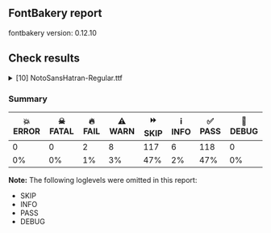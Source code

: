 ## FontBakery report

fontbakery version: 0.12.10





## Check results



<details><summary>[10] NotoSansHatran-Regular.ttf</summary>
<div>
<details>
    <summary>🔥 <b>FAIL</b> Checking font version fields (head and name table). <a href="https://fontbakery.readthedocs.io/en/stable/fontbakery/checks/opentype.head.html#"></a></summary>
    <div>







* 🔥 **FAIL** <p>head version is &quot;2.00101&quot; while name version string (for platform 3, encoding 1) is &quot;Version 2.000; ttfautohint (v1.8.4.7-5d5b)&quot;.</p>
 [code: mismatch]



</div>
</details>

<details>
    <summary>🔥 <b>FAIL</b> Check for presence of an ARTICLE.en_us.html file <a href="https://fontbakery.readthedocs.io/en/stable/fontbakery/checks/googlefonts.description.html#"></a></summary>
    <div>







* 🔥 **FAIL** <p>This is a Noto font but it lacks an ARTICLE.en_us.html file.</p>
 [code: missing-article]



* 🔥 **FAIL** <p>This is a Noto font but it lacks a DESCRIPTION.en_us.html file.</p>
 [code: missing-description]



</div>
</details>

<details>
    <summary>⚠️ <b>WARN</b> Check if each glyph has the recommended amount of contours. <a href="https://fontbakery.readthedocs.io/en/stable/fontbakery/checks/universal.html#"></a></summary>
    <div>







* ⚠️ **WARN** <p>This check inspects the glyph outlines and detects the total number of contours in each of them. The expected values are infered from the typical ammounts of contours observed in a large collection of reference font families. The divergences listed below may simply indicate a significantly different design on some of your glyphs. On the other hand, some of these may flag actual bugs in the font such as glyphs mapped to an incorrect codepoint. Please consider reviewing the design and codepoint assignment of these to make sure they are correct.</p>
<p>The following glyphs do not have the recommended number of contours:</p>
<pre><code>- Glyph name: aogonek	Contours detected: 3	Expected: 2

- Glyph name: uogonek	Contours detected: 2	Expected: 1

- Glyph name: aogonek	Contours detected: 3	Expected: 2

- Glyph name: uogonek	Contours detected: 2	Expected: 1
</code></pre>
 [code: contour-count]



</div>
</details>

<details>
    <summary>⚠️ <b>WARN</b> Validate size, and resolution of article images, and ensure article page has minimum length and includes visual assets. <a href="https://fontbakery.readthedocs.io/en/stable/fontbakery/checks/googlefonts.article.html#"></a></summary>
    <div>







* ⚠️ **WARN** <p>Family metadata at fonts/NotoSansHatran/googlefonts/ttf does not have an article.</p>
 [code: lacks-article]



</div>
</details>

<details>
    <summary>⚠️ <b>WARN</b> Check for codepoints not covered by METADATA subsets. <a href="https://fontbakery.readthedocs.io/en/stable/fontbakery/checks/googlefonts.subsets.html#"></a></summary>
    <div>







* ⚠️ **WARN** <p>The following codepoints supported by the font are not covered by
any subsets defined in the font's metadata file, and will never
be served. You can solve this by either manually adding additional
subset declarations to METADATA.pb, or by editing the glyphset
definitions.</p>
<ul>
<li>U+02D8 BREVE: try adding one of: canadian-aboriginal, yi</li>
<li>U+02D9 DOT ABOVE: try adding one of: canadian-aboriginal, yi</li>
<li>U+02DB OGONEK: try adding one of: canadian-aboriginal, yi</li>
<li>U+0302 COMBINING CIRCUMFLEX ACCENT: try adding one of: coptic, cherokee, tifinagh, math</li>
<li>U+0306 COMBINING BREVE: try adding one of: old-permic, tifinagh</li>
<li>U+0307 COMBINING DOT ABOVE: try adding one of: duployan, tai-le, coptic, old-permic, tifinagh, math, malayalam, todhri, hebrew, canadian-aboriginal, syriac</li>
<li>U+030A COMBINING RING ABOVE: try adding one of: duployan, syriac</li>
<li>U+030B COMBINING DOUBLE ACUTE ACCENT: try adding one of: cherokee, osage</li>
<li>U+030C COMBINING CARON: try adding one of: cherokee, tai-le</li>
<li>U+0326 COMBINING COMMA BELOW: try adding math</li>
<li>U+0327 COMBINING CEDILLA: try adding math</li>
<li>U+0328 COMBINING OGONEK: not included in any glyphset definition</li>
</ul>
<p>Or you can add the above codepoints to one of the subsets supported by the font: <code>hatran</code>, <code>latin</code>, <code>latin-ext</code></p>
 [code: unreachable-subsetting]



</div>
</details>

<details>
    <summary>⚠️ <b>WARN</b> Ensure dotted circle glyph is present and can attach marks. <a href="https://fontbakery.readthedocs.io/en/stable/fontbakery/checks/shaping.html#"></a></summary>
    <div>







* ⚠️ **WARN** <p>No dotted circle glyph present</p>
 [code: missing-dotted-circle]



</div>
</details>

<details>
    <summary>⚠️ <b>WARN</b> Ensure soft_dotted characters lose their dot when combined with marks that replace the dot. <a href="https://fontbakery.readthedocs.io/en/stable/fontbakery/checks/shaping.html#"></a></summary>
    <div>







* ⚠️ **WARN** <p>The dot of soft dotted characters used in orthographies <em>must</em> disappear in the following strings: į̀ į́ į̂ į̃ į̄ į̌</p>
<p>The dot of soft dotted characters <em>should</em> disappear in other cases, for example: į̆ į̇ į̈ į̊ į̋ į̦̀ į̦́ į̦̂ į̦̃ į̦̄ į̦̆ į̦̇ į̦̈ į̦̊ į̦̋ į̦̌ į̧̀ į̧́ į̧̂ į̧̃</p>
<p>Your font fully covers the following languages that require the soft-dotted feature: Lithuanian (Latn, 2,357,094 speakers), Dutch (Latn, 31,709,104 speakers).</p>
<p>Your font does <em>not</em> cover the following languages that require the soft-dotted feature: Yala (Latn, 200,000 speakers), Avokaya (Latn, 100,000 speakers), Mundani (Latn, 34,000 speakers), Ijo, Southeast (Latn, 2,471,000 speakers), South Central Banda (Latn, 244,000 speakers), Bete-Bendi (Latn, 100,000 speakers), Kpelle, Guinea (Latn, 622,000 speakers), Igbo (Latn, 27,823,640 speakers), Nateni (Latn, 100,000 speakers), Ebira (Latn, 2,200,000 speakers), Koonzime (Latn, 40,000 speakers), Teke-Ebo (Latn, 260,000 speakers), Ukrainian (Cyrl, 29,273,587 speakers), Ma’di (Latn, 584,000 speakers), Fur (Latn, 1,230,163 speakers), Bafut (Latn, 158,146 speakers), Dii (Latn, 71,000 speakers), Heiltsuk (Latn, 300 speakers), Lugbara (Latn, 2,200,000 speakers), Southern Kisi (Latn, 360,000 speakers), Zapotec (Latn, 490,000 speakers), Kom (Latn, 360,685 speakers), Cicipu (Latn, 44,000 speakers), Han (Latn, 6 speakers), Ngbaka (Latn, 1,020,000 speakers), Sar (Latn, 500,000 speakers), Ekpeye (Latn, 226,000 speakers), Makaa (Latn, 221,000 speakers), Basaa (Latn, 332,940 speakers), Nzakara (Latn, 50,000 speakers), Belarusian (Cyrl, 10,064,517 speakers), Kaska (Latn, 125 speakers), Gulay (Latn, 250,478 speakers), Dan (Latn, 1,099,244 speakers), Ejagham (Latn, 120,000 speakers), Navajo (Latn, 166,319 speakers), Mfumte (Latn, 79,000 speakers), Mango (Latn, 77,000 speakers), Vute (Latn, 21,000 speakers), Aghem (Latn, 38,843 speakers).</p>
 [code: soft-dotted]



</div>
</details>

<details>
    <summary>⚠️ <b>WARN</b> Are there any misaligned on-curve points? <a href="https://fontbakery.readthedocs.io/en/stable/fontbakery/checks/outline.html#"></a></summary>
    <div>







* ⚠️ **WARN** <p>The following glyphs have on-curve points which have potentially incorrect y coordinates:</p>
<pre><code>* u108E4 (U+108E4): X=79.5,Y=1.0 (should be at baseline 0?)

* u108E4 (U+108E4): X=645.5,Y=0.5 (should be at baseline 0?)

* u108E4 (U+108E4): X=140.0,Y=1.0 (should be at baseline 0?)

* G (U+0047): X=537.0,Y=-1.0 (should be at baseline 0?)

* Gbreve (U+011E): X=537.0,Y=-1.0 (should be at baseline 0?)

* uni0122 (U+0122): X=537.0,Y=-1.0 (should be at baseline 0?)

* Gdotaccent (U+0120): X=537.0,Y=-1.0 (should be at baseline 0?)

* uni1E9E (U+1E9E): X=326.5,Y=-1.5 (should be at baseline 0?)

* S (U+0053): X=136.0,Y=-1.0 (should be at baseline 0?)

* Sacute (U+015A): X=136.0,Y=-1.0 (should be at baseline 0?)

* Scaron (U+0160): X=136.0,Y=-1.0 (should be at baseline 0?)

* Scedilla (U+015E): X=136.0,Y=-1.0 (should be at baseline 0?)

* uni0218 (U+0218): X=136.0,Y=-1.0 (should be at baseline 0?)

* Uogonek (U+0172): X=447.0,Y=-1.0 (should be at baseline 0?)

* ae (U+00E6): X=710.5,Y=-1.5 (should be at baseline 0?)

* braceleft (U+007B): X=150.0,Y=1.0 (should be at baseline 0?)

* colon (U+003A): X=177.5,Y=2.0 (should be at baseline 0?)

* colon (U+003A): X=90.0,Y=2.0 (should be at baseline 0?)

* e (U+0065): X=408.0,Y=-1.5 (should be at baseline 0?)

* eacute (U+00E9): X=408.0,Y=-1.5 (should be at baseline 0?)

* ecaron (U+011B): X=408.0,Y=-1.5 (should be at baseline 0?)

* ecircumflex (U+00EA): X=408.0,Y=-1.5 (should be at baseline 0?)

* edieresis (U+00EB): X=408.0,Y=-1.5 (should be at baseline 0?)

* edotaccent (U+0117): X=408.0,Y=-1.5 (should be at baseline 0?)

* egrave (U+00E8): X=408.0,Y=-1.5 (should be at baseline 0?)

* ellipsis (U+2026): X=177.5,Y=2.0 (should be at baseline 0?)

* ellipsis (U+2026): X=90.0,Y=2.0 (should be at baseline 0?)

* ellipsis (U+2026): X=439.5,Y=2.0 (should be at baseline 0?)

* ellipsis (U+2026): X=352.0,Y=2.0 (should be at baseline 0?)

* ellipsis (U+2026): X=700.5,Y=2.0 (should be at baseline 0?)

* ellipsis (U+2026): X=613.0,Y=2.0 (should be at baseline 0?)

* emacron (U+0113): X=408.0,Y=-1.5 (should be at baseline 0?)

* eth (U+00F0): X=216.0,Y=765.0 (should be at cap-height 763?)

* Euro (U+20AC): X=468.5,Y=-0.5 (should be at baseline 0?)

* exclam (U+0021): X=177.5,Y=2.0 (should be at baseline 0?)

* exclam (U+0021): X=90.0,Y=2.0 (should be at baseline 0?)

* f (U+0066): X=283.0,Y=765.0 (should be at cap-height 763?)

* germandbls (U+00DF): X=317.0,Y=-1.0 (should be at baseline 0?)

* germandbls (U+00DF): X=306.0,Y=765.0 (should be at cap-height 763?)

* oe (U+0153): X=791.0,Y=-1.5 (should be at baseline 0?)

* period (U+002E): X=177.5,Y=2.0 (should be at baseline 0?)

* period (U+002E): X=90.0,Y=2.0 (should be at baseline 0?)

* question (U+003F): X=222.0,Y=2.0 (should be at baseline 0?)

* question (U+003F): X=134.5,Y=2.0 (should be at baseline 0?)

* s (U+0073): X=123.5,Y=-1.0 (should be at baseline 0?)

* sacute (U+015B): X=123.5,Y=-1.0 (should be at baseline 0?)

* scaron (U+0161): X=123.5,Y=-1.0 (should be at baseline 0?)

* scedilla (U+015F): X=123.5,Y=-1.0 (should be at baseline 0?)

* uni0219 (U+0219): X=123.5,Y=-1.0 (should be at baseline 0?)

* section (U+00A7): X=267.0,Y=765.0 (should be at cap-height 763?)

* three (U+0033): X=137.0,Y=-1.5 (should be at baseline 0?)

* w (U+0077): X=258.0,Y=1.0 (should be at baseline 0?)

* w (U+0077): X=158.0,Y=1.0 (should be at baseline 0?)

* w (U+0077): X=626.0,Y=1.0 (should be at baseline 0?)

* w (U+0077): X=523.0,Y=1.0 (should be at baseline 0?)

* wacute (U+1E83): X=258.0,Y=1.0 (should be at baseline 0?)

* wacute (U+1E83): X=158.0,Y=1.0 (should be at baseline 0?)

* wacute (U+1E83): X=626.0,Y=1.0 (should be at baseline 0?)

* wacute (U+1E83): X=523.0,Y=1.0 (should be at baseline 0?)

* wcircumflex (U+0175): X=258.0,Y=1.0 (should be at baseline 0?)

* wcircumflex (U+0175): X=158.0,Y=1.0 (should be at baseline 0?)

* wcircumflex (U+0175): X=626.0,Y=1.0 (should be at baseline 0?)

* wcircumflex (U+0175): X=523.0,Y=1.0 (should be at baseline 0?)

* wdieresis (U+1E85): X=258.0,Y=1.0 (should be at baseline 0?)

* wdieresis (U+1E85): X=158.0,Y=1.0 (should be at baseline 0?)

* wdieresis (U+1E85): X=626.0,Y=1.0 (should be at baseline 0?)

* wdieresis (U+1E85): X=523.0,Y=1.0 (should be at baseline 0?)

* wgrave (U+1E81): X=258.0,Y=1.0 (should be at baseline 0?)

* wgrave (U+1E81): X=158.0,Y=1.0 (should be at baseline 0?)

* wgrave (U+1E81): X=626.0,Y=1.0 (should be at baseline 0?)

* wgrave (U+1E81): X=523.0,Y=1.0 (should be at baseline 0?)

* y (U+0079): X=217.0,Y=-2.0 (should be at baseline 0?)

* yacute (U+00FD): X=217.0,Y=-2.0 (should be at baseline 0?)

* ycircumflex (U+0177): X=217.0,Y=-2.0 (should be at baseline 0?)

* ydieresis (U+00FF): X=217.0,Y=-2.0 (should be at baseline 0?)

* ygrave (U+1EF3): X=217.0,Y=-2.0 (should be at baseline 0?)
</code></pre>
 [code: found-misalignments]



</div>
</details>

<details>
    <summary>⚠️ <b>WARN</b> Are any segments inordinately short? <a href="https://fontbakery.readthedocs.io/en/stable/fontbakery/checks/outline.html#"></a></summary>
    <div>







* ⚠️ **WARN** <p>The following glyphs have segments which seem very short:</p>
<pre><code>* u108E1 (U+108E1) contains a short segment B&lt;&lt;419.0,554.0&gt;-&lt;426.0,554.0&gt;-&lt;430.0,550.0&gt;&gt;

* u108E4 (U+108E4) contains a short segment B&lt;&lt;131.0,494.5&gt;-&lt;127.0,504.0&gt;-&lt;127.0,512.0&gt;&gt;

* u108E4 (U+108E4) contains a short segment B&lt;&lt;631.0,129.0&gt;-&lt;633.0,135.0&gt;-&lt;633.0,139.0&gt;&gt;

* u108E7 (U+108E7) contains a short segment B&lt;&lt;550.0,137.0&gt;-&lt;552.0,143.0&gt;-&lt;552.0,147.0&gt;&gt;

* u108E7 (U+108E7) contains a short segment B&lt;&lt;192.0,413.0&gt;-&lt;190.0,407.0&gt;-&lt;190.0,403.0&gt;&gt;

* u108E8 (U+108E8) contains a short segment B&lt;&lt;476.0,351.0&gt;-&lt;473.0,355.0&gt;-&lt;470.0,361.0&gt;&gt;

* u108E8 (U+108E8) contains a short segment B&lt;&lt;470.0,361.0&gt;-&lt;467.0,367.0&gt;-&lt;467.0,374.0&gt;&gt;

* u108F1 (U+108F1) contains a short segment B&lt;&lt;114.0,-215.0&gt;-&lt;100.0,-210.0&gt;-&lt;100.0,-201.0&gt;&gt;

* u108F1 (U+108F1) contains a short segment B&lt;&lt;550.0,137.0&gt;-&lt;552.0,143.0&gt;-&lt;552.0,147.0&gt;&gt;

* u108F1 (U+108F1) contains a short segment B&lt;&lt;552.0,541.0&gt;-&lt;552.0,550.0&gt;-&lt;566.5,555.0&gt;&gt;

* u108F1 (U+108F1) contains a short segment B&lt;&lt;628.0,555.0&gt;-&lt;642.0,550.0&gt;-&lt;642.0,541.0&gt;&gt;

* u108F1 (U+108F1) contains a short segment B&lt;&lt;192.0,413.0&gt;-&lt;190.0,407.0&gt;-&lt;190.0,403.0&gt;&gt;

* u108F1 (U+108F1) contains a short segment B&lt;&lt;190.0,-201.0&gt;-&lt;190.0,-210.0&gt;-&lt;176.0,-215.0&gt;&gt;

* M (U+004D) contains a short segment L&lt;&lt;177.0,626.0&gt;--&lt;173.0,626.0&gt;&gt;

* M (U+004D) contains a short segment L&lt;&lt;450.0,129.0&gt;--&lt;454.0,129.0&gt;&gt;

* N (U+004E) contains a short segment L&lt;&lt;176.0,593.0&gt;--&lt;172.0,593.0&gt;&gt;

* N (U+004E) contains a short segment L&lt;&lt;582.0,123.0&gt;--&lt;586.0,123.0&gt;&gt;

* Nacute (U+0143) contains a short segment L&lt;&lt;176.0,593.0&gt;--&lt;172.0,593.0&gt;&gt;

* Nacute (U+0143) contains a short segment L&lt;&lt;582.0,123.0&gt;--&lt;586.0,123.0&gt;&gt;

* Ncaron (U+0147) contains a short segment L&lt;&lt;176.0,593.0&gt;--&lt;172.0,593.0&gt;&gt;

* Ncaron (U+0147) contains a short segment L&lt;&lt;582.0,123.0&gt;--&lt;586.0,123.0&gt;&gt;

* uni0145 (U+0145) contains a short segment L&lt;&lt;176.0,593.0&gt;--&lt;172.0,593.0&gt;&gt;

* uni0145 (U+0145) contains a short segment L&lt;&lt;582.0,123.0&gt;--&lt;586.0,123.0&gt;&gt;

* Ntilde (U+00D1) contains a short segment L&lt;&lt;176.0,593.0&gt;--&lt;172.0,593.0&gt;&gt;

* Ntilde (U+00D1) contains a short segment L&lt;&lt;582.0,123.0&gt;--&lt;586.0,123.0&gt;&gt;

* Q (U+0051) contains a short segment B&lt;&lt;416.0,-9.0&gt;-&lt;410.0,-9.0&gt;-&lt;403.5,-9.5&gt;&gt;

* Q (U+0051) contains a short segment B&lt;&lt;403.5,-9.5&gt;-&lt;397.0,-10.0&gt;-&lt;391.0,-10.0&gt;&gt;

* Uogonek (U+0172) contains a short segment B&lt;&lt;539.5,-158.5&gt;-&lt;551.0,-156.0&gt;-&lt;559.0,-155.0&gt;&gt;

* W (U+0057) contains a short segment B&lt;&lt;468.0,577.5&gt;-&lt;463.0,600.0&gt;-&lt;461.0,609.0&gt;&gt;

* Wacute (U+1E82) contains a short segment B&lt;&lt;468.0,577.5&gt;-&lt;463.0,600.0&gt;-&lt;461.0,609.0&gt;&gt;

* Wcircumflex (U+0174) contains a short segment B&lt;&lt;468.0,577.5&gt;-&lt;463.0,600.0&gt;-&lt;461.0,609.0&gt;&gt;

* Wdieresis (U+1E84) contains a short segment B&lt;&lt;468.0,577.5&gt;-&lt;463.0,600.0&gt;-&lt;461.0,609.0&gt;&gt;

* Wgrave (U+1E80) contains a short segment B&lt;&lt;468.0,577.5&gt;-&lt;463.0,600.0&gt;-&lt;461.0,609.0&gt;&gt;

* a (U+0061) contains a short segment L&lt;&lt;399.0,76.0&gt;--&lt;395.0,76.0&gt;&gt;

* aacute (U+00E1) contains a short segment L&lt;&lt;399.0,76.0&gt;--&lt;395.0,76.0&gt;&gt;

* abreve (U+0103) contains a short segment L&lt;&lt;399.0,76.0&gt;--&lt;395.0,76.0&gt;&gt;

* acircumflex (U+00E2) contains a short segment L&lt;&lt;399.0,76.0&gt;--&lt;395.0,76.0&gt;&gt;

* adieresis (U+00E4) contains a short segment L&lt;&lt;399.0,76.0&gt;--&lt;395.0,76.0&gt;&gt;

* agrave (U+00E0) contains a short segment L&lt;&lt;399.0,76.0&gt;--&lt;395.0,76.0&gt;&gt;

* amacron (U+0101) contains a short segment L&lt;&lt;399.0,76.0&gt;--&lt;395.0,76.0&gt;&gt;

* aogonek (U+0105) contains a short segment L&lt;&lt;399.0,76.0&gt;--&lt;395.0,76.0&gt;&gt;

* aring (U+00E5) contains a short segment L&lt;&lt;399.0,76.0&gt;--&lt;395.0,76.0&gt;&gt;

* at (U+0040) contains a short segment B&lt;&lt;613.0,293.0&gt;-&lt;612.0,275.0&gt;-&lt;612.0,267.5&gt;&gt;

* at (U+0040) contains a short segment B&lt;&lt;612.0,267.5&gt;-&lt;612.0,260.0&gt;-&lt;612.0,257.0&gt;&gt;

* atilde (U+00E3) contains a short segment L&lt;&lt;399.0,76.0&gt;--&lt;395.0,76.0&gt;&gt;

* d (U+0064) contains a short segment L&lt;&lt;446.0,72.0&gt;--&lt;442.0,72.0&gt;&gt;

* dcaron (U+010F) contains a short segment L&lt;&lt;446.0,72.0&gt;--&lt;442.0,72.0&gt;&gt;

* dcroat (U+0111) contains a short segment L&lt;&lt;445.0,72.0&gt;--&lt;441.0,72.0&gt;&gt;

* Euro (U+20AC) contains a short segment B&lt;&lt;184.0,390.0&gt;-&lt;183.0,380.0&gt;-&lt;183.0,371.0&gt;&gt;

* Euro (U+20AC) contains a short segment B&lt;&lt;183.0,371.0&gt;-&lt;183.0,362.0&gt;-&lt;183.0,352.0&gt;&gt;

* Euro (U+20AC) contains a short segment B&lt;&lt;183.0,352.0&gt;-&lt;183.0,343.0&gt;-&lt;183.0,332.5&gt;&gt;

* Euro (U+20AC) contains a short segment B&lt;&lt;183.0,332.5&gt;-&lt;183.0,322.0&gt;-&lt;184.0,311.0&gt;&gt;

* Euro (U+20AC) contains a short segment B&lt;&lt;95.0,311.0&gt;-&lt;94.0,323.0&gt;-&lt;94.0,331.0&gt;&gt;

* Euro (U+20AC) contains a short segment B&lt;&lt;94.0,331.0&gt;-&lt;94.0,339.0&gt;-&lt;94.0,352.0&gt;&gt;

* Euro (U+20AC) contains a short segment B&lt;&lt;94.0,352.0&gt;-&lt;94.0,363.0&gt;-&lt;94.5,373.5&gt;&gt;

* Euro (U+20AC) contains a short segment B&lt;&lt;94.5,373.5&gt;-&lt;95.0,384.0&gt;-&lt;95.0,390.0&gt;&gt;

* germandbls (U+00DF) contains a short segment B&lt;&lt;382.0,412.0&gt;-&lt;382.0,399.0&gt;-&lt;388.5,388.0&gt;&gt;

* m (U+006D) contains a short segment L&lt;&lt;169.0,463.0&gt;--&lt;174.0,463.0&gt;&gt;

* n (U+006E) contains a short segment L&lt;&lt;169.0,463.0&gt;--&lt;174.0,463.0&gt;&gt;

* nacute (U+0144) contains a short segment L&lt;&lt;169.0,463.0&gt;--&lt;174.0,463.0&gt;&gt;

* ncaron (U+0148) contains a short segment L&lt;&lt;169.0,463.0&gt;--&lt;174.0,463.0&gt;&gt;

* uni0146 (U+0146) contains a short segment L&lt;&lt;169.0,463.0&gt;--&lt;174.0,463.0&gt;&gt;

* ntilde (U+00F1) contains a short segment L&lt;&lt;169.0,463.0&gt;--&lt;174.0,463.0&gt;&gt;

* p (U+0070) contains a short segment L&lt;&lt;169.0,463.0&gt;--&lt;173.0,463.0&gt;&gt;

* r (U+0072) contains a short segment L&lt;&lt;167.0,438.0&gt;--&lt;171.0,438.0&gt;&gt;

* racute (U+0155) contains a short segment L&lt;&lt;167.0,438.0&gt;--&lt;171.0,438.0&gt;&gt;

* rcaron (U+0159) contains a short segment L&lt;&lt;167.0,438.0&gt;--&lt;171.0,438.0&gt;&gt;

* trademark (U+2122) contains a short segment L&lt;&lt;386.0,633.0&gt;--&lt;382.0,633.0&gt;&gt;

* two (U+0032) contains a short segment L&lt;&lt;159.0,84.0&gt;--&lt;159.0,80.0&gt;&gt;

* u (U+0075) contains a short segment L&lt;&lt;448.0,71.0&gt;--&lt;444.0,71.0&gt;&gt;

* uacute (U+00FA) contains a short segment L&lt;&lt;448.0,71.0&gt;--&lt;444.0,71.0&gt;&gt;

* ucircumflex (U+00FB) contains a short segment L&lt;&lt;448.0,71.0&gt;--&lt;444.0,71.0&gt;&gt;

* udieresis (U+00FC) contains a short segment L&lt;&lt;448.0,71.0&gt;--&lt;444.0,71.0&gt;&gt;

* ugrave (U+00F9) contains a short segment L&lt;&lt;448.0,71.0&gt;--&lt;444.0,71.0&gt;&gt;

* uhungarumlaut (U+0171) contains a short segment L&lt;&lt;448.0,71.0&gt;--&lt;444.0,71.0&gt;&gt;

* umacron (U+016B) contains a short segment L&lt;&lt;448.0,71.0&gt;--&lt;444.0,71.0&gt;&gt;

* uogonek (U+0173) contains a short segment L&lt;&lt;448.0,71.0&gt;--&lt;444.0,71.0&gt;&gt;

* uring (U+016F) contains a short segment L&lt;&lt;448.0,71.0&gt;--&lt;444.0,71.0&gt;&gt;
</code></pre>
 [code: found-short-segments]



</div>
</details>

<details>
    <summary>⚠️ <b>WARN</b> Ensure fonts have ScriptLangTags declared on the 'meta' table. <a href="https://fontbakery.readthedocs.io/en/stable/fontbakery/checks/googlefonts.meta.html#"></a></summary>
    <div>







* ⚠️ **WARN** <p>This font file does not have a 'meta' table.</p>
 [code: lacks-meta-table]



</div>
</details>
</div>
</details>




### Summary

| 💥 ERROR | ☠ FATAL | 🔥 FAIL | ⚠️ WARN | ⏩ SKIP | ℹ️ INFO | ✅ PASS | 🔎 DEBUG | 
| ---|---|---|---|---|---|---|---|
| 0 | 0 | 2 | 8 | 117 | 6 | 118 | 0 | 
| 0% | 0% | 1% | 3% | 47% | 2% | 47% | 0% | 



**Note:** The following loglevels were omitted in this report:


* SKIP
* INFO
* PASS
* DEBUG
